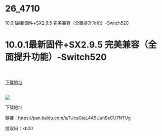 # 26_4710
10.0.1最新固件+SX2.9.5 完美兼容（全面提升功能）-Switch520
# 10.0.1最新固件+SX2.9.5 完美兼容（全面提升功能）-Switch520
 <br/></br>
[下载地址](https://www.switch520.cc/article/4710 "下载地址")
<br/></br>

<p><img src="https://s1.ax1x.com/2020/04/15/JPMSpT.jpg"></p>
<p><span>下载地址&nbsp;</span></p>
<p><span>链接：https://pan.baidu.com/s/1UcaGtaL4A9UuhSxCU7NTUg&nbsp;</span></p>
<p><span>提取码：kb00</span></p>
<p></p>
